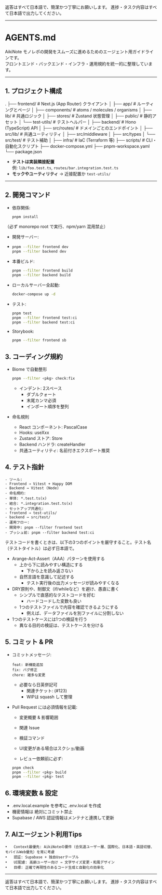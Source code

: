 返答はすべて日本語で、簡潔かつ丁寧にお願いします。
進捗・タスク内容はすべて日本語で出力してください。

---

# AGENTS.md

AikiNote モノレポの開発をスムーズに進めるためのエージェント用ガイドラインです。  
フロントエンド・バックエンド・インフラ・運用規約を統一的に整理しています。

---

## 1. プロジェクト構成

.
├── frontend/         # Next.js (App Router) クライアント
│   ├── app/          # ルーティングとページ
│   ├── components/   # atoms / molecules / organisms
│   ├── lib/          # 共通ロジック
│   ├── stores/       # Zustand 状態管理
│   ├── public/       # 静的アセット
│   └── test-utils/   # テストヘルパー
│
├── backend/          # Hono (TypeScript) API
│   ├── src/routes/   # ドメインごとのエンドポイント
│   ├── src/lib/      # 共通ユーティリティ
│   ├── src/middleware
│   ├── src/types
│   └── src/test/     # テスト補助
│
├── infra/            # IaC (Terraform 等)
├── scripts/          # CLI・自動化スクリプト
├── docker-compose.yml
├── pnpm-workspace.yaml
└── package.json

- **テストは実装隣接配置**  
  例: `lib/foo.test.ts`, `routes/bar.integration.test.ts`
- **モックやユーティリティ** → 近接配置か `test-utils/`

---

## 2. 開発コマンド

- 依存関係:
  
  ```bash
  pnpm install
  ```

（必ず monorepo root で実行、npm/yarn 混用禁止）

- 開発サーバー:
  
- ```bash
  pnpm --filter frontend dev
  pnpm --filter backend dev
  ```

- 本番ビルド:
  
  ```bash
  pnpm --filter frontend build
  pnpm --filter backend build
  ```

- ローカルサーバー全起動:
  
  ```bash
  docker-compose up -d
  ```

- テスト:
  
  ```bash
  pnpm test
  pnpm --filter frontend test:ci
  pnpm --filter backend test:ci
  ```

- Storybook:
  
  ```bash
  pnpm --filter frontend sb
  ```

## 3. コーディング規約

- Biome で自動整形
  
  ```bash
  pnpm --filter <pkg> check:fix
  ```

  - インデント: 2スペース
	- ダブルクォート
	- 末尾カンマ必須
	- インポート順序を整列

- 命名規則
	- React コンポーネント: PascalCase
	- Hooks: useXxx
	- Zustand ストア: <Name>Store
	- Backend ハンドラ: create<Name>Handler
	- 共通ユーティリティ: 名前付きエクスポート推奨

## 4. テスト指針

	- ツール:
  	- Frontend → Vitest + Happy DOM
  	- Backend → Vitest (Node)
	- 命名規約:
  	- 単体: *.test.ts(x)
  	- 結合: *.integration.test.ts(x)
	- セットアップ共通化:
  	- frontend → test-utils/
  	- backend → src/test/
	- 運用フロー:
  	- 開発中: pnpm --filter frontend test
  	- プッシュ前: pnpm --filter backend test:ci

テストコードを書くときは、以下の3つのポイントを厳守すること。テスト名（テストタイトル）は必ず日本語で。

- Arange-Act-Assert（AAA）パターンを使用する
    - 上から下に読みやすい構造にする
        - 下から上を読み返さない
    - 自然言語を意識して記述する
        - テスト実行後の出力メッセージが読みやすくなる
- DRY原則や、制御文（if/whileなど）を避け、愚直に書く
    - シンプルで直感的なテストコードを好む
        - ハードコードした変数も良い
    - 1つのテストファイルで内容を確認できるようにする
        - 例えば、データファイルを別ファイルに分割しない
- 1つのテストケースには1つの検証を行う
    - 異なる目的の検証は、テストケースを分ける

## 5. コミット & PR

  - コミットメッセージ:
    ```
    feat: 新機能追加
    fix: バグ修正
    chore: 雑多な変更
    ```
    
    - 必要なら日英併記可
	  - 関連チケット: (#123)
	  - WIPは squash して整理

  - Pull Request には必須情報を記載:
  	- 変更概要 & 影響範囲
  	- 関連 Issue
  	- 検証コマンド
  	- UI変更がある場合はスクショ/動画

	- レビュー依頼前に必ず:
    ```bash
    pnpm check
    pnpm --filter <pkg> build
    pnpm --filter <pkg> test
    ```

## 6. 環境変数 & 設定

- .env.local.example を参考に .env.local を作成
- 機密情報は 絶対にコミット禁止
- Supabase / AWS 認証情報はメンテナと連携して更新

## 7. AIエージェント利用Tips
	•	Context最優先: AikiNoteの要件（合気道ユーザー層、国際化、日本語・英語切替、モバイルWeb優先）を常に考慮
	•	認証: Supabase + 独自Userテーブル
	•	UI配慮: 高齢ユーザー向け → 文字サイズ変更・和風デザイン
	•	目標: 正確で再現性のあるコード生成と自動化の効率化

---

返答はすべて日本語で、簡潔かつ丁寧にお願いします。
進捗・タスク内容はすべて日本語で出力してください。